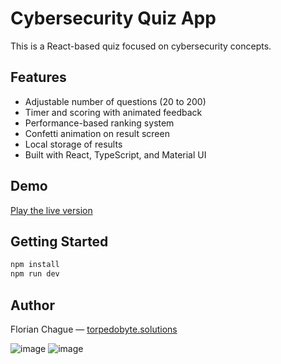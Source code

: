 # Cybersecurity Quiz App

This is a React-based quiz focused on cybersecurity concepts.

## Features
- Adjustable number of questions (20 to 200)
- Timer and scoring with animated feedback
- Performance-based ranking system
- Confetti animation on result screen
- Local storage of results
- Built with React, TypeScript, and Material UI

## Demo
[Play the live version](https://torpedobyte.solutions/cybersecurity-quiz)

## Getting Started
```bash
npm install
npm run dev
```

## Author
Florian Chague — [torpedobyte.solutions](https://torpedobyte.solutions)

![image](https://github.com/user-attachments/assets/99c5d0ad-b4a6-4457-aef2-950856531dfb) ![image](https://github.com/user-attachments/assets/3aa7a492-e741-4faa-8e83-4690d1e25a84)



